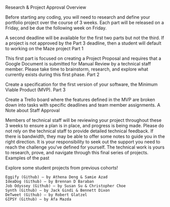 
Research & Project Approval Overview

Before starting any coding, you will need to research and define your portfolio project over the course of 3 weeks. Each part will be released on a Friday, and be due the following week on Friday.

A second deadline will be available for the first two parts but not the third. If a project is not approved by the Part 3 deadline, then a student will default to working on the Maze project
Part 1

This first part is focused on creating a Project Proposal and requires that a Google Document is submitted for Manual Review by a technical staff member. Please take time to brainstorm, research, and explore what currently exists during this first phase.
Part 2

Create a specification for the first version of your software, the Minimum Viable Product (MVP).
Part 3

Create a Trello board where the features defined in the MVP are broken down into tasks with specific deadlines and team member assignments.
A Note about Staff Approval

Members of technical staff will be reviewing your project throughout these 3 weeks to ensure a plan is in place, and progress is being made. Please do not rely on the technical staff to provide detailed technical feedback. If there is bandwidth, they may be able to offer some notes to guide you in the right direction. It is your responsibility to seek out the support you need to reach the challenge you’ve defined for yourself. The technical work is yours to research, prove, and navigate through this final series of projects.
Examples of the past

Explore some student projects from previous cohorts!

    Eggify (Github) – by Athena Deng & Samie Azad
    IdeaDog (Github) – by Brennan D Baraban
    Job Odyssey (Github) – by Susan Su & Christopher Choe
    Synth (Github) – by Jack Gindi & Bennett Dixon
    DeTweet (Github) – by Robert Glatzel
    GIPSY (Github) – by Afa Mazda

